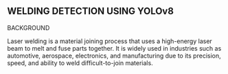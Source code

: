 ## WELDING DETECTION USING YOLOv8

<p>
BACKGROUND
</p>
Laser welding is a material  joining process that uses a high-energy laser beam to melt and fuse parts together. It is widely used in industries such as automotive, aerospace, electronics, and manufacturing due to its precision, speed, and ability to weld difficult-to-join materials.

